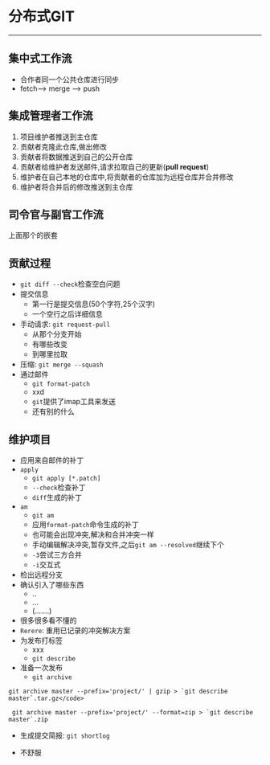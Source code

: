 # 分布式GIT
---

集中式工作流
---
- 合作者同一个公共仓库进行同步
- fetch--> merge --> push

集成管理者工作流
---
1. 项目维护者推送到主仓库
2. 贡献者克隆此仓库,做出修改
3. 贡献者将数据推送到自己的公开仓库
4. 贡献者给维护者发送邮件,请求拉取自己的更新(**pull request**)
5. 维护者在自己本地的仓库中,将贡献者的仓库加为远程仓库并合并修改
6. 维护者将合并后的修改推送到主仓库

司令官与副官工作流
---
上面那个的嵌套


贡献过程
---
- `git diff --check`检查空白问题
- 提交信息
	- 第一行是提交信息(50个字符,25个汉字)
	- 一个空行之后详细信息
- 手动请求: `git request-pull`
	- 从那个分支开始
	- 有哪些改变
	- 到哪里拉取
- 压缩: `git merge --squash`
- 通过邮件
	- `git format-patch`
	- xxd
	- `git`提供了imap工具来发送
	- 还有别的什么

维护项目
---
- 应用来自邮件的补丁
- `apply`
	- `git apply [*.patch]`
	- `--check`检查补丁
	- `diff`生成的补丁
- `am`
	- `git am`
	- 应用`format-patch`命令生成的补丁
	- 也可能会出现冲突,解决和合并冲突一样
	- 手动编辑解决冲突,暂存文件,之后`git am --resolved`继续下个
	- `-3`尝试三方合并
	- `-i`交互式
- 检出远程分支
- 确认引入了哪些东西
	- ..
	- ...
	- (.......)
- 很多很多看不懂的
- `Rerere`: 重用已记录的冲突解决方案
- 为发布打标签
	- xxx
	- `git describe`
- 准备一次发布
	- `git archive`
```
git archive master --prefix='project/' | gzip > `git describe master`.tar.gz</code>
```
```
 git archive master --prefix='project/' --format=zip > `git describe master`.zip
```
- 生成提交简报: `git shortlog`

- 不舒服

